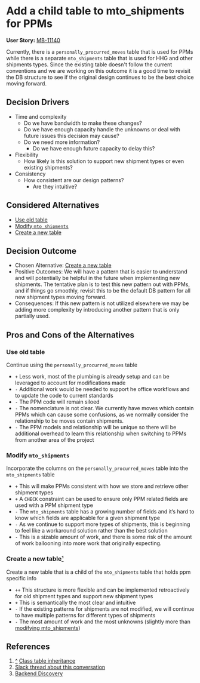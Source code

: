 # Add a child table to mto_shipments for PPMs

**User Story:** [MB-11140](https://dp3.atlassian.net/browse/MB-11140)

Currently, there is a `personally_procurred_moves` table that is used for PPMs while there is a separate `mto_shipments` table that is used for HHG and other shipments types. Since the existing table doesn't follow the current conventions and we are working on this outcome it is a good time to revisit the DB structure to see if the original design continues to be the best choice moving forward.

## Decision Drivers

* Time and complexity
  * Do we have bandwidth to make these changes?
  * Do we have enough capacity handle the unknowns or deal with future issues this decision may cause?
  * Do we need more information?
    * Do we have enough future capacity to delay this?
* Flexibility
  * How likely is this solution to support new shipment types or even existing shipments?
* Consistency
  * How consistent are our design patterns?
    * Are they intuitive?

## Considered Alternatives

* [Use old table](#use-old-table)
* [Modify `mto_shipments`](#modify-mto_shipments)
* [Create a new table](#create-a-new-table)

## Decision Outcome

* Chosen Alternative: [Create a new table](#create-a-new-table)
* Positive Outcomes: We will have a pattern that is easier to understand and will potentially be helpful in the future when implementing new shipments. The tentative plan is to test this new pattern out with PPMs, and if things go smoothly, revisit this to be the default DB pattern for all new shipment types moving forward.
* Consequences: If this new pattern is not utilized elsewhere we may be adding more complexity by introducing another pattern that is only partially used.

## Pros and Cons of the Alternatives

### Use old table

Continue using the `personally_procurred_moves` table

* `+` Less work, most of the plumbing is already setup and can be leveraged to account for modifications made
* `-` Additional work would be needed to support he office workflows and to update the code to current standards
* `-` The PPM code will remain siloed
* `-` The nomenclature is not clear. We currently have moves which contain PPMs which can cause some confusions, as we normally consider the relationship to be moves contain shipments.
* `-` The PPM models and relationship will be unique so there will be additional overhead to learn this relationship when switching to PPMs from another area of the project

### Modify `mto_shipments`

Incorporate the columns on the `personally_procurred_moves` table into the `mto_shipments` table

* `+` This will make PPMs consistent with how we store and retrieve other shipment types
* `+` A `CHECK` constraint can be used to ensure only PPM related fields are used with a PPM shipment type
* `-` The `mto_shipments` table has a growing number of fields and it’s hard to know which fields are applicable for a given shipment type
* `-` As we continue to support more types of shipments, this is beginning to feel like a workaround solution rather than the best solution
* `-` This is a sizable amount of work, and there is some risk of the amount of work ballooning into more work that originally expecting.

### Create a new table[¹](#references)

Create a new table that is a child of the `mto_shipments` table that holds ppm specific info

* `++` This structure is more flexible and can be implemented retroactively for old shipment types and support new shipment types
* `+` This is semantically the most clear and intuitive
* `-` If the existing patterns for shipments are not modified, we will continue to have multiple patterns for different types of shipments
* `-` The most amount of work and the most unknowns (slightly more than [modifying mto_shipments](#modify-mto_shipments))

## References

1. [^](#create-a-new-table) [Class table inheritance](https://martinfowler.com/eaaCatalog/classTableInheritance.html)
2. [Slack thread about this conversation](https://ustcdp3.slack.com/archives/CP6PTUPQF/p1641937842037600)
3. [Backend Discovery](https://dp3.atlassian.net/wiki/spaces/MT/pages/1605238794/PPM+Bookings+Technical+Discovery#Database)

